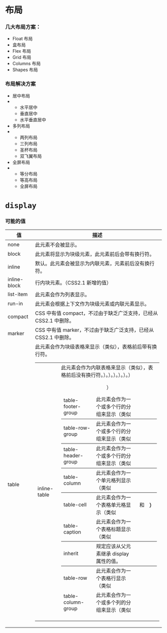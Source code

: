 # 布局

### 几大布局方案：

- Float 布局
- 盒布局
- Flex 布局
- Grid 布局
- Columns 布局
- Shapes 布局

### 布局解决方案

- 居中布局
- - 水平居中
  - 垂直居中
  - 水平垂直居中
- 多列布局
- - 两列布局
  - 三列布局
  - 圣杯布局
  - 双飞翼布局
- 全屏布局
- - 等分布局
  - 等高布局
  - 全屏布局

# **`display`**

### 可能的值

| 值                 | 描述                                                             |
| ------------------ | ---------------------------------------------------------------- |
| none               | 此元素不会被显示。                                               |
| block              | 此元素将显示为块级元素，此元素前后会带有换行符。                 |
| inline             | 默认。此元素会被显示为内联元素，元素前后没有换行符。             |
| inline-block       | 行内块元素。（CSS2.1 新增的值）                                  |
| list-item          | 此元素会作为列表显示。                                           |
| run-in             | 此元素会根据上下文作为块级元素或内联元素显示。                   |
| compact            | CSS 中有值 compact，不过由于缺乏广泛支持，已经从 CSS2.1 中删除。 |
| marker             | CSS 中有值 marker，不过由于缺乏广泛支持，已经从 CSS2.1 中删除。  |
| table              | 此元素会作为块级表格来显示（类似<table>），表格前后带有换行符。  |
| inline-table       | 此元素会作为内联表格来显示（类似<table>），表格前后没有换行符。  |
| table-row-group    | 此元素会作为一个或多个行的分组来显示（类似<tbody>）。            |
| table-header-group | 此元素会作为一个或多个行的分组来显示（类似<thead>）。            |
| table-footer-group | 此元素会作为一个或多个行的分组来显示（类似<tfoot>）。            |
| table-row          | 此元素会作为一个表格行显示（类似<tr>）。                         |
| table-column-group | 此元素会作为一个或多个列的分组来显示（类似<colgroup>）。         |
| table-column       | 此元素会作为一个单元格列显示（类似<col>）                        |
| table-cell         | 此元素会作为一个表格单元格显示（类似<td> 和 <th>）               |
| table-caption      | 此元素会作为一个表格标题显示（类似<caption>）                    |
| inherit            | 规定应该从父元素继承 display 属性的值。                          |
